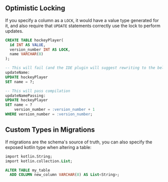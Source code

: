 ## Optimistic Locking

If you specify a column as a `LOCK`, it would have a value type generated for it, and also require
that `UPDATE` statements correctly use the lock to perform updates.

```sql
CREATE TABLE hockeyPlayer(
  id INT AS VALUE,
  version_number INT AS LOCK,
  name VARCHAR(8)
);

-- This will fail (and the IDE plugin will suggest rewriting to the below)
updateName:
UPDATE hockeyPlayer
SET name = ?;

-- This will pass compilation
updateNamePassing:
UPDATE hockeyPlayer
SET name = ?
    version_number = :version_number + 1
WHERE version_number = :version_number;
```

## Custom Types in Migrations

If migrations are the schema's source of truth, you can also specify
the exposed kotlin type when altering a table:

```sql
import kotlin.String;
import kotlin.collection.List;

ALTER TABLE my_table
  ADD COLUMN new_column VARCHAR(8) AS List<String>;
```
